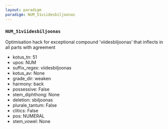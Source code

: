 ```yaml
---
layout: paradigm
paradigm: NUM_51viidesbiljoonas
---
```

### ` NUM_51viidesbiljoonas `

Optimisation hack for exceptional compound ’viidesbiljoonas’ that inflects in all parts with agreement
* kotus_tn: 51
* upos: NUM
* suffix_regex: viidesbiljoonas
* kotus_av: None
* grade_dir: weaken
* harmony: back
* possessive: False
* stem_diphthong: None
* deletion: sbiljoonas
* plurale_tantum: False
* clitics: False
* pos: NUMERAL
* stem_vowel: None
